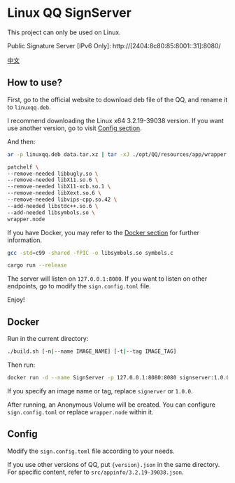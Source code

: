 # Linux QQ SignServer

This project can only be used on Linux.

Public Signature Server [IPv6 Only]: http://[2404:8c80:85:8001::31]:8080/

[中文](README.zh.md)

## How to use?

First, go to the official website to download deb file of the QQ, and rename it to `linuxqq.deb`.

I recommend downloading the Linux x64 3.2.19-39038 version. If you want use another version, go to visit [Config section](#config).

And then:

```sh
ar -p linuxqq.deb data.tar.xz | tar -xJ ./opt/QQ/resources/app/wrapper.node -O > wrapper.node && rm linuxqq.deb

patchelf \
--remove-needed libbugly.so \
--remove-needed libX11.so.6 \
--remove-needed libX11-xcb.so.1 \
--remove-needed libXext.so.6 \
--remove-needed libvips-cpp.so.42 \
--add-needed libstdc++.so.6 \
--add-needed libsymbols.so \
wrapper.node
```

If you have Docker, you may refer to the [Docker section](#docker) for further information.

```sh
gcc -std=c99 -shared -fPIC -o libsymbols.so symbols.c

cargo run --release
```

The server will listen on `127.0.0.1:8080`. If you want to listen on other endpoints, go to modify the `sign.config.toml` file.

Enjoy!

## Docker

Run in the current directory:

```sh
./build.sh [-n|--name IMAGE_NAME] [-t|--tag IMAGE_TAG]
```

Then run:

```sh
docker run -d --name SignServer -p 127.0.0.1:8080:8080 signserver:1.0.0
```

If you specify an image name or tag, replace `signerver` or `1.0.0`.

After running, an Anonymous Volume will be created. You can configure `sign.config.toml` or replace `wrapper.node` within it.

## Config

Modify the `sign.config.toml` file according to your needs.

If you use other versions of QQ, put `{version}.json` in the same directory. For specific content, refer to `src/appinfo/3.2.19-39038.json`.

